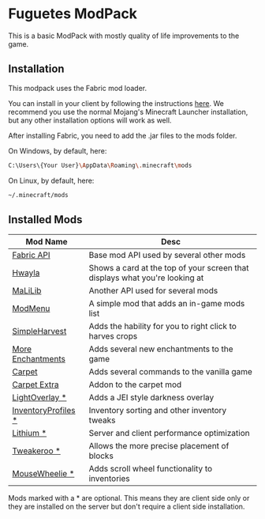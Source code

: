 # Fuguetes ModPack

This is a basic ModPack with mostly quality of life improvements to the game.

## Installation

This modpack uses the Fabric mod loader. 

You can install in your client by following the instructions [here](https://fabricmc.net/wiki/install). We recommend you use the normal Mojang's Minecraft Launcher installation, but any other installation options will work as well.

After installing Fabric, you need to add the .jar files to the mods folder.

On Windows, by default, here:
```sh
C:\Users\{Your User}\AppData\Roaming\.minecraft\mods
```

On Linux, by default, here:
```sh
~/.minecraft/mods
```

## Installed Mods

| Mod Name | Desc |
| --- | --- |
| [Fabric API](https://www.curseforge.com/minecraft/mc-mods/fabric-api) | Base mod API used by several other mods |
| [Hwayla](https://www.curseforge.com/minecraft/mc-mods/hwyla) | Shows a card at the top of your screen that displays what you're looking at |
| [MaLiLib](https://www.curseforge.com/minecraft/mc-mods/malilib) | Another API used for several mods |
| [ModMenu](https://www.curseforge.com/minecraft/mc-mods/modmenu) | A simple mod that adds an in-game mods list |
| [SimpleHarvest](https://www.curseforge.com/minecraft/mc-mods/simpleharvest) | Adds the hability for you to right click to harves crops | 
| [More Enchantments](https://www.curseforge.com/minecraft/mc-mods/fabric-more-enchantments) | Adds several new enchantments to the game |
| [Carpet](https://www.curseforge.com/minecraft/mc-mods/carpet) | Adds several commands to the vanilla game |
| [Carpet Extra](https://www.curseforge.com/minecraft/mc-mods/carpet-extra) | Addon to the carpet mod |
| [LightOverlay *](https://www.curseforge.com/minecraft/mc-mods/light-overlay) | Adds a JEI style darkness overlay |
| [InventoryProfiles *](https://www.curseforge.com/minecraft/mc-mods/inventory-profiles) | Inventory sorting and other inventory tweaks |
| [Lithium *](https://www.curseforge.com/minecraft/mc-mods/lithium) | Server and client performance optimization |
| [Tweakeroo *](https://www.curseforge.com/minecraft/mc-mods/mouse-wheelie) | Allows the more precise placement of blocks |
| [MouseWheelie *](https://www.curseforge.com/minecraft/mc-mods/mouse-wheelie) | Adds scroll wheel functionality to inventories |

Mods marked with a * are optional. This means they are client side only or they are installed on the server but don't require a client side installation.

